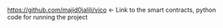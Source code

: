   https://github.com/majid0jalili/vico <- Link to the smart contracts, python code for running the project
